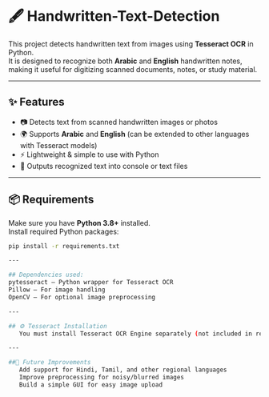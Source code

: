 # 🖋️ Handwritten-Text-Detection 

This project detects handwritten text from images using **Tesseract OCR** in Python.  
It is designed to recognize both **Arabic** and **English** handwritten notes, making it useful for digitizing scanned documents, notes, or study material.

---

## ✨ Features
- 📷 Detects text from scanned handwritten images or photos  
- 🌍 Supports **Arabic** and **English** (can be extended to other languages with Tesseract models)  
- ⚡ Lightweight & simple to use with Python  
- 📂 Outputs recognized text into console or text files  

---

## 📦 Requirements
Make sure you have **Python 3.8+** installed.  
Install required Python packages:
```bash
pip install -r requirements.txt

---

## Dependencies used:
pytesseract – Python wrapper for Tesseract OCR
Pillow – For image handling
OpenCV – For optional image preprocessing

---

## ⚙️ Tesseract Installation
   You must install Tesseract OCR Engine separately (not included in requirements).

---

##🔮 Future Improvements
   Add support for Hindi, Tamil, and other regional languages
   Improve preprocessing for noisy/blurred images
   Build a simple GUI for easy image upload
